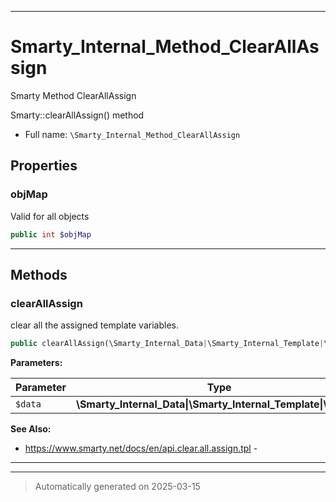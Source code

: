 ***

# Smarty_Internal_Method_ClearAllAssign

Smarty Method ClearAllAssign

Smarty::clearAllAssign() method

* Full name: `\Smarty_Internal_Method_ClearAllAssign`



## Properties


### objMap

Valid for all objects

```php
public int $objMap
```






***

## Methods


### clearAllAssign

clear all the assigned template variables.

```php
public clearAllAssign(\Smarty_Internal_Data|\Smarty_Internal_Template|\Smarty $data): \Smarty_Internal_Data|\Smarty_Internal_Template|\Smarty
```








**Parameters:**

| Parameter | Type | Description |
|-----------|------|-------------|
| `$data` | **\Smarty_Internal_Data&#124;\Smarty_Internal_Template&#124;\Smarty** |  |





**See Also:**

* https://www.smarty.net/docs/en/api.clear.all.assign.tpl - 

***


***
> Automatically generated on 2025-03-15

